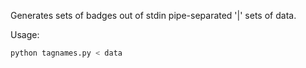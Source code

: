 Generates sets of badges out of stdin pipe-separated '|' sets of data.

Usage:
```bash
python tagnames.py < data
```
